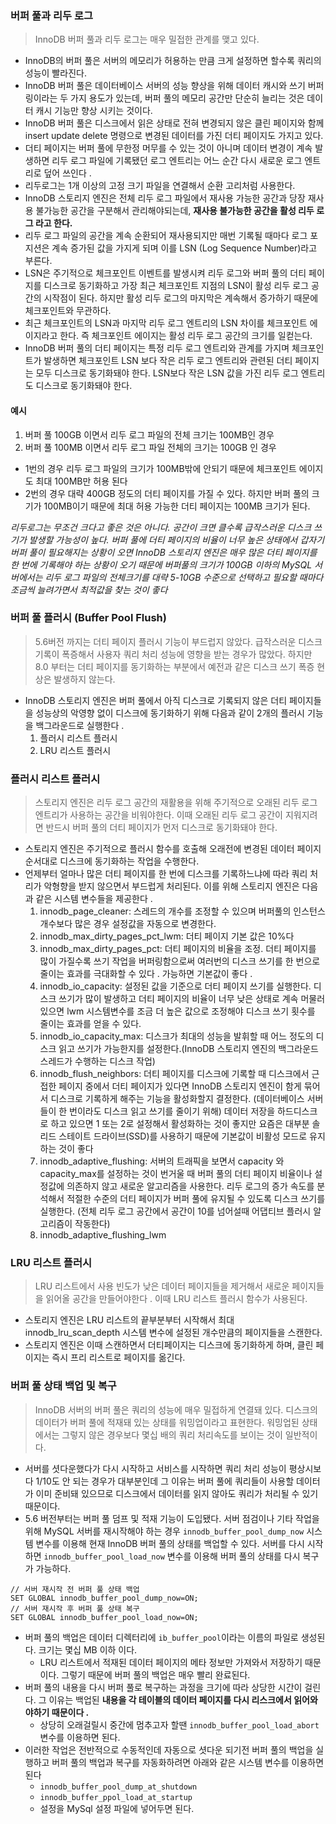 ### 버퍼 풀과 리두 로그 
> InnoDB 버퍼 풀과 리두 로그는 매우 밀접한 관계를 맺고 있다. 
- InnoDB의 버퍼 풀은 서버의 메모리가 허용하는 만큼 크게 설정하면 할수록 쿼리의 성능이 빨라진다. 
- InnoDB 버퍼 풀은 데이터베이스 서버의 성능 향상을 위해 데이터 캐시와 쓰기 버퍼링이라는 두 가지 용도가 있는데, 버퍼 풀의 메모리 공간만 단순히 늘리는 것은 데이터 캐시 기능만 향상 시키는 것이다. 
- InnoDB 버퍼 풀은 디스크에서 읽은 상태로 전혀 변경되지 않은 클린 페이지와 함께 insert update delete 명령으로 변경된 데이터를 가진 더티 페이지도 가지고 있다.
- 더티 페이지는 버퍼 풀에 무한정 머무를 수 있는 것이 아니며 데이터 변경이 계속 발생하면 리두 로그 파일에 기록됐던 로그 엔트리는 어느 순간 다시 새로운 로그 엔트리로 덮어 쓰인다 .
- 리두로그는 1개 이상의 고정 크기 파일을 연결해서 순환 고리처럼 사용한다.
- InnoDB 스토리지 엔진은 전체 리두 로그 파일에서 재사용 가능한 공간과 당장 재사용 불가능한 공간을 구분해서 관리해야되는데, **재사용 불가능한 공간을 활성 리두 로그 라고 한다.**
- 리두 로그 파일의 공간을 계속 순환되어 재사용되지만 매번 기록될 때마다 로그 포지션은 계속 증가된 값을 가지게 되며 이를 LSN (Log Sequence Number)라고 부른다.
- LSN은 주기적으로 체크포인트 이벤트를 발생시켜 리두 로그와 버퍼 풀의 더티 페이지를 디스크로 동기화하고 가장 최근 체크포인트 지점의 LSN이 활성 리두 로그 공간의 시작점이 된다. 하지만 활성 리두 
  로그의 마지막은 계속해서 증가하기 때문에 체크포인트와 무관하다.
- 최근 체크포인트의 LSN과 마지막 리두 로그 엔트리의 LSN 차이를 체크포인트 에이지라고 한다. 즉 체크포인트 에이지는 활성 리두 로그 공간의 크기를 일컫는다. 
- InnoDB 버퍼 풀의 더티 페이지는 특정 리두 로그 엔트리와 관계를 가지며 체크포인트가 발생하면 체크포인트 LSN 보다 작은 리두 로그 엔트리와 관련된 더티 페이지는 모두 디스크로 동기화돼야 한다. 
  LSN보다 작은 LSN 값을 가진 리두 로그 엔트리도 디스크로 동기화돼야 한다.

#### 예시 
1. 버퍼 풀 100GB 이면서 리두 로그 파일의 전체 크기는 100MB인 경우
2. 버퍼 풀 100MB 이면서 리두 로그 파일 전체의 크기는 100GB 인 경우 

- 1번의 경우 리두 로그 파일의 크기가 100MB밖에 안되기 때문에 체크포인트 에이지도 최대 100MB만 허용 된다 
- 2번의 경우 대략 400GB 정도의 더티 페이지를 가질 수 있다. 하지만 버퍼 풀의 크기가 100MB이기 때문에 최대 허용 가능한 더티 페이지는 100MB 크기가 된다. 

_리두로그는 무조건 크다고 좋은 것은 아니다. 공간이 크면 클수록 급작스러운 디스크 쓰기가 발생할 가능성이 높다. 버퍼 풀에 더티 페이지의 비율이 너무 높은 상태에서 갑자기 버퍼 풀이 필요해지는 상황이 오면 
InnoDB 스토리지 엔진은 매우 많은 더티 페이지를 한 번에 기록해야 하는 상황이 오기 때문에 버퍼풀의 크기가 100GB 이하의 MySQL 서버에서는 리두 로그 파일의 전체크기를 대략 5-10GB 수준으로 
선택하고 필요할 때마다 조금씩 늘려가면서 최적값을 찾는 것이 좋다_



### 버퍼 풀 플러시 (Buffer Pool Flush)
> 5.6버전 까지는 더티 페이지 플러시 기능이 부드럽지 않았다. 급작스러운 디스크 기록이 폭증해서 사용자 쿼리 처리 성능에 영향을 받는 경우가 많았다. 하지만 8.0 부터는 더티 페이지를 동기화하는 부분에서 예전과 같은 디스크 쓰기 폭증 현상은 발생하지 않는다. 
- InnoDB 스토리지 엔진은 버퍼 풀에서 아직 디스크로 기록되지 않은 더티 페이지들을 성능상의 악영향 없이 디스크에 동기화하기 위해 다음과 같이 2개의 플러시 기능을 백그라운드로 실행한다 . 
  1. 플러시 리스트 플러시
  2. LRU 리스트 플러시 

### 플러시 리스트 플러시 
> 스토리지 엔진은 리두 로그 공간의 재활용을 위해 주기적으로 오래된 리두 로그 엔트리가 사용하는 공간을 비워야한다. 이때 오래된 리두 로그 공간이 지워지려면 반드시 버퍼 풀의 더티 페이지가 먼저 디스크로 동기화돼야 한다. 
- 스토리지 엔진은 주기적으로 플러시 함수를 호출해 오래전에 변경된 데이터 페이지 순서대로 디스크에 동기화하는 작업을 수행한다. 
- 언제부터 얼마나 많은 더티 페이지를 한 번에 디스크를 기록하느냐에 따라 쿼리 처리가 악형향을 받지 않으면서 부드럽게 처리된다. 이를 위해 스토리지 엔진은 다음과 같은 시스템 변수들을 제공한다 .
  1. innodb_page_cleaner: 스레드의 개수를 조정할 수 있으며 버퍼풀의 인스턴스 개수보다 많은 경우 설정값을 자동으로 변경한다.
  2. innodb_max_dirty_pages_pct_lwm: 더티 페이지 기본 값은 10%다 
  3. innodb_max_dirty_pages_pct: 더티 페이지의 비율을 조정. 더티 페이지를 많이 가질수록 쓰기 작업을 버퍼링함으로써 여러번의 디스크 쓰기를 한 번으로 줄이는 효과를 극대화할 수 있다 
     . 가능하면 기본값이 좋다 .
  4. innodb_io_capacity: 설정된 값을 기준으로 더티 페이지 쓰기를 실행한다. 디스크 쓰기가 많이 발생하고 더티 페이지의 비율이 너무 낮은 상태로 계속 머물러 있으면 lwm 시스템변수를 조금 
     더 높은 값으로 조정해야 디스크 쓰기 횟수를 줄이는 효과를 얻을 수 있다. 
  5. innodb_io_capacity_max: 디스크가 최대의 성능을 발휘할 때 어느 정도의 디스크 읽고 쓰기가 가능한지를 설정한다.(InnoDB 스토리지 엔진의 백그라운드 스레드가 수행하는 디스크 작업) 
  6. innodb_flush_neighbors: 더티 페이지를 디스크에 기록할 때 디스크에서 근접한 페이지 중에서 더티 페이지가 있다면 InnoDB 스토리지 엔진이 함게 묶어서 디스크로 기록하게 해주는 
     기능을 활성화할지 결정한다. (데이터베이스 서버들이 한 번이라도 디스크 읽고 쓰기를 줄이기 위해) 데이터 저장을 하드디스크로 하고 있으면 1 또는 2로 설정해서 활성화하는 것이 좋지만 요즘은 대부분 
     솔리드 스테이트 드라이브(SSD)를 사용하기 때문에 기본값이 비활성 모드로 유지하는 것이 좋다 
  7. innodb_adaptive_flushing: 서버의 트래픽을 보면서 capacity 와 capacity_max를 설정하는 것이 번거울 때 버퍼 풀의 더티 페이지 비율이나 설정값에 의존하지 않고 
     새로운 알고리즘을 사용한다. 리두 로그의 증가 속도를 분석해서 적절한 수준의 더티 페이지가 버퍼 풀에 유지될 수 있도록 디스크 쓰기를 실행한다. (전체 리두 로그 공간에서 공간이 10를 넘어설때 
     어댑티브 플러시 알고리즘이 작동한다)
  8. innodb_adaptive_flushing_lwm



### LRU 리스트 플러시 
> LRU 리스트에서 사용 빈도가 낮은 데이터 페이지들을 제거해서 새로운 페이지들을 읽어올 공간을 만들어야한다 . 이때 LRU 리스트 플러시 함수가 사용된다.
- 스토리지 엔진은 LRU 리스트의 끝부분부터 시작해서 최대 innodb_lru_scan_depth 시스템 변수에 설정된 개수만큼의 페이지들을 스캔한다.
- 스토리지 엔진은 이때 스캔하면서 더티페이지는 디스크에 동기화하게 하며, 클린 페이지는 즉시 프리 리스트로 페이지를 옮긴다. 

### 버퍼 풀 상태 백업 및 복구 
> InnoDB 서버의 버퍼 풀은 쿼리의 성능에 매우 밀접하게 연결돼 있다. 디스크의 데이터가 버퍼 풀에 적재돼 있는 상태를 워밍업이라고 표현한다. 워밍업된 상태에서는 그렇지 않은 경우보다 몇십 배의 쿼리 
처리속도를 보이는 것이 일반적이다.
>
- 서버를 셧다운했다가 다시 시작하고 서비스를 시작하면 쿼리 처리 성능이 평상시보다 1/10도 안 되는 경우가 대부분인데 그 이유는 버퍼 풀에 쿼리들이 사용할 데이터가 이미 준비돼 있으므로 디스크에서 데이터를 
  읽지 않아도 쿼리가 처리될 수 있기 때문이다. 
- 5.6 버전부터는 버퍼 풀 덤프 및 적재 기능이 도입됐다. 서버 점검이나 기타 작업을 위해 MySQL 서버를 재시작해야 하는 경우 `innodb_buffer_pool_dump_now` 시스템 변수를 이용해 
  현재 InnoDB 버퍼 풀의 상태를 백업할 수 있다. 서버를 다시 시작하면 `innodb_buffer_pool_load_now` 변수를 이용해 버퍼 풀의 상태를 다시 복구가 가능하다. 
```shell
// 서버 재시작 전 버퍼 풀 상태 백업 
SET GLOBAL innodb_buffer_pool_dump_now=ON;
// 서버 재시작 후 버퍼 풀 상태 복구 
SET GLOBAL innodb_buffer_pool_load_now=ON;
```

- 버퍼 풀의 백업은 데이터 디렉터리에 `ib_buffer_pool`이라는 이름의 파일로 생성된다. 크기는 몇십 MB 이하 이다. 
  - LRU 리스트에서 적재된 데이터 페이지의 메타 정보만 가져와서 저장하기 때문이다. 그렇기 때문에 버퍼 풀의 백업은 매우 빨리 완료된다.
- 버퍼 풀의 내용을 다시 버퍼 풀로 복구하는 과정을 크기에 따라 상당한 시간이 걸린다. 그 이유는 백업된 **내용을 각 테이블의 데이터 페이지를 다시 리스크에서 읽어와야하기 때문이다 .** 
    - 상당히 오래걸릴시 중간에 멈추고자 할땐 `innodb_buffer_pool_load_abort` 변수를 이용하면 된다. 
- 이러한 작업은 전반적으로 수동적인데 자동으로 셧다운 되기전 버퍼 풀의 백업을 실행하고 버퍼 풀의 백업과 복구를 자동화하려면 아래와 같은 시스템 변수를 이용하면 된다 
  - `innodb_buffer_pool_dump_at_shutdown`
  - `innodb_buffer_ppol_load_at_startup`
  - 설정을 MySql 설정 파일에 넣어두면 된다. 